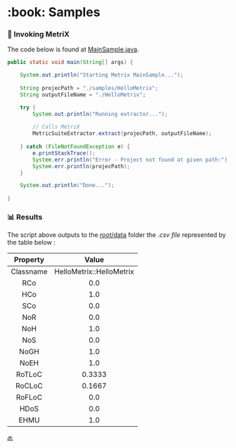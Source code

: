 <h1 name="metrix-samples">:book: Samples</h1>

### :crystal_ball: Invoking MetriX
The code below is found at [MainSample.java](MainSample.java).  
```java
public static void main(String[] args) {

	System.out.println("Starting Metrix MainSample...");
	
	String projecPath = "./samples/HelloMetrix";
	String outputFileName = "./HelloMetrix";

	try {
		System.out.println("Running extractor...");
		
		// Calls MetriX
		MetricSuiteExtractor.extract(projecPath, outputFileName);
		
	} catch (FileNotFoundException e) {
		e.printStackTrace();
		System.err.println("Error - Project not found at given path:");
		System.err.println(projecPath);
	}

	System.out.println("Done...");
	
}
```

### :bar_chart: Results
The script above outputs to the [*root*/data](https://github.com/FlavioFS/MetriX/tree/master/data) folder the *.csv file* represented by the table below :


| Property  | Value |
| :------: | :-----------: |
| Classname | HelloMetrix::HelloMetrix |
| RCo | 0.0 |
| HCo | 1.0 |
| SCo | 0.0 |
| NoR | 0.0 |
| NoH | 1.0 |
| NoS | 0.0 |
| NoGH | 1.0 |
| NoEH | 1.0 |
| RoTLoC | 0.3333 |
| RoCLoC | 0.1667 |
| RoFLoC | 0.0 |
| HDoS | 0.0 |
| EHMU | 1.0 |


<a href="https://github.com/FlavioFS/MetriX/#metrix-home">:back:</a>
